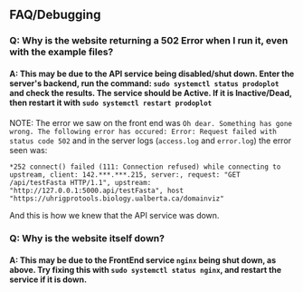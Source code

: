 ## FAQ/Debugging

### Q: Why is the website returning a 502 Error when I run it, even with the example files?
#### A: This may be due to the API service being disabled/shut down. Enter the server's backend, run the command: `sudo systemctl status prodoplot` and check the results. The service should be Active. If it is Inactive/Dead, then restart it with `sudo systemctl restart prodoplot`
NOTE: The error we saw on the front end was `Oh dear. Something has gone wrong. The following error has occured: Error: Request failed with status code 502` and in the server logs (`access.log` and `error.log`) the error seen was:

`*252 connect() failed (111: Connection refused) while connecting to upstream, client: 142.***.***.215, server:, request: "GET /api/testFasta HTTP/1.1", upstream: "http://127.0.0.1:5000.api/testFasta", host "https://uhrigprotools.biology.ualberta.ca/domainviz"`

And this is how we knew that the API service was down.

### Q: Why is the website itself down?
#### A: This may be due to the FrontEnd service `nginx` being shut down, as above. Try fixing this with `sudo systemctl status nginx`, and restart the service if it is down.